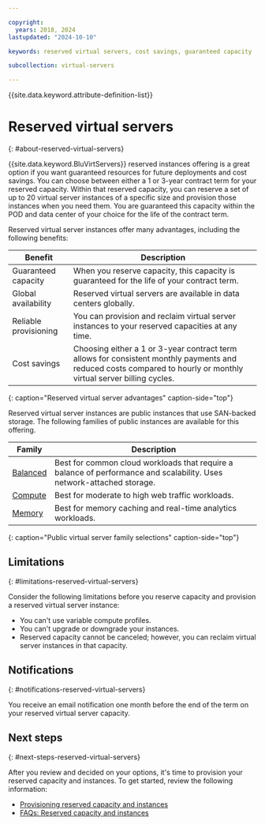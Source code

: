 ```yaml
---

copyright:
  years: 2018, 2024
lastupdated: "2024-10-10"

keywords: reserved virtual servers, cost savings, guaranteed capacity

subcollection: virtual-servers

---
```


{{site.data.keyword.attribute-definition-list}}

# Reserved virtual servers
{: #about-reserved-virtual-servers}

{{site.data.keyword.BluVirtServers}} reserved instances offering is a great option if you want guaranteed resources for future deployments and cost savings. You can choose between either a 1 or 3-year contract term for your reserved capacity. Within that reserved capacity, you can reserve a set of up to 20 virtual server instances of a specific size and provision those instances when you need them. You are guaranteed this capacity within the POD and data center of your choice for the life of the contract term.

Reserved virtual server instances offer many advantages, including the following benefits:

| Benefit | Description |
| ----- | ----- |
| Guaranteed capacity | When you reserve capacity, this capacity is guaranteed for the life of your contract term. |
| Global availability | Reserved virtual servers are available in data centers globally. |
| Reliable provisioning | You can provision and reclaim virtual server instances to your reserved capacities at any time. |
| Cost savings | Choosing either a 1 or 3-year contract term allows for consistent monthly payments and reduced costs compared to hourly or monthly virtual server billing cycles. |
{: caption="Reserved virtual server advantages" caption-side="top"}

Reserved virtual server instances are public instances that use SAN-backed storage. The following families of public instances are available for this offering.

| Family | Description |
| ------ | --------- |
| [Balanced](/docs/virtual-servers?topic=virtual-servers-about-virtual-server-profiles#balanced) | Best for common cloud workloads that require a balance of performance and scalability. Uses network-attached storage.|
| [Compute](/docs/virtual-servers?topic=virtual-servers-about-virtual-server-profiles#compute) | Best for moderate to high web traffic workloads.|
| [Memory](/docs/virtual-servers?topic=virtual-servers-about-virtual-server-profiles#memory)  | Best for memory caching and real-time analytics workloads. |
{: caption="Public virtual server family selections" caption-side="top"}

## Limitations
{: #limitations-reserved-virtual-servers}

Consider the following limitations before you reserve capacity and provision a reserved virtual server instance:

* You can't use variable compute profiles.
* You can't upgrade or downgrade your instances.
* Reserved capacity cannot be canceled; however, you can reclaim virtual server instances in that capacity.

## Notifications
{: #notifications-reserved-virtual-servers}

You receive an email notification one month before the end of the term on your reserved virtual server capacity.

## Next steps
{: #next-steps-reserved-virtual-servers}

After you review and decided on your options, it's time to provision your reserved capacity and instances. To get started, review the following information:

* [Provisioning reserved capacity and instances](/docs/virtual-servers?topic=virtual-servers-provisioning-reserved-capacity-and-instances#provisioning-reserved-capacity-and-instances)
* [FAQs: Reserved capacity and instances](/docs/virtual-servers?topic=virtual-servers-faqs-reserved-capacity-and-instances#faqs-reserved-capacity-and-instances)
